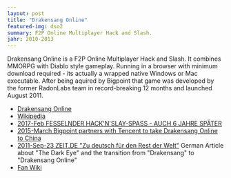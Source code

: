 ```yaml
---
layout: post
title: "Drakensang Online"
featured-img: dso2
summary: F2P Online Multiplayer Hack and Slash.
jahr: 2010-2013
---
```

Drakensang Online is a F2P Online Multiplayer Hack and Slash. It combines MMORPG with Diablo style gameplay. Running in a browser with minimum download required - its actually a wrapped native Windows or Mac executable.  After being aquired by Bigpoint that game was developed by the former RadonLabs team in record-breaking 12 months and launched August 2011.

* [Drakensang Online](https://drakensang.com)
* [Wikipedia](https://en.wikipedia.org/wiki/Drakensang_Online)
* [2017-Feb FESSELNDER HACK'N'SLAY-SPASS - AUCH 6 JAHRE SPÄTER](https://www.browsergames.de/drakensang-online/drakensang-online-test-fesselnder-hacknslay-spass-auch-6-jahre-spaeter)
* [2015-March Bigpoint partners with Tencent to take Drakensang Online to China](https://venturebeat.com/2015/03/30/germanys-bigpoint-partners-with-tencent-to-take-drakensang-online-to-china)
* [2011-Sep-23 ZEIT.DE "Zu deutsch für den Rest der Welt"](https://www.zeit.de/digital/games/2011-09/das-schwarze-auge-online) German Article about "The Dark Eye" and the transition from "Drakensang" to "Drakensang Online"
* [Fan Wiki](https://drakensangonline.fandom.com/wiki/Drakensang_Online_Wiki)
